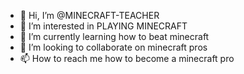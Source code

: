- 👋 Hi, I’m @MINECRAFT-TEACHER
- 👀 I’m interested in PLAYING MINECRAFT
- 🌱 I’m currently learning how to beat minecraft
- 💞️ I’m looking to collaborate on minecraft pros
- 📫 How to reach me how to become a minecraft pro

<!---
MINECRAFT-TEACHER/MINECRAFT-TEACHER is a ✨ special ✨ repository because its `README.md` (this file) appears on your GitHub profile.
You can click the Preview link to take a look at your changes.
--->
